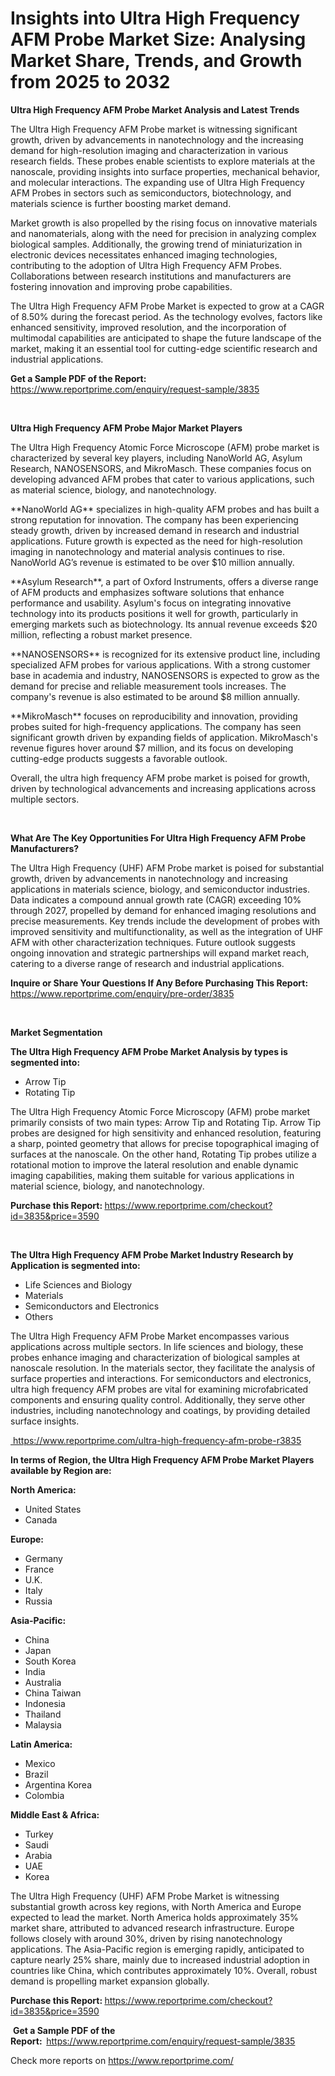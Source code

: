 <p><h1>Insights into Ultra High Frequency AFM Probe Market Size: Analysing Market Share, Trends, and Growth from 2025 to 2032</h1></p><p><strong>Ultra High Frequency AFM Probe Market Analysis and Latest Trends</strong></p>
<p><p>The Ultra High Frequency AFM Probe market is witnessing significant growth, driven by advancements in nanotechnology and the increasing demand for high-resolution imaging and characterization in various research fields. These probes enable scientists to explore materials at the nanoscale, providing insights into surface properties, mechanical behavior, and molecular interactions. The expanding use of Ultra High Frequency AFM Probes in sectors such as semiconductors, biotechnology, and materials science is further boosting market demand.</p><p>Market growth is also propelled by the rising focus on innovative materials and nanomaterials, along with the need for precision in analyzing complex biological samples. Additionally, the growing trend of miniaturization in electronic devices necessitates enhanced imaging technologies, contributing to the adoption of Ultra High Frequency AFM Probes. Collaborations between research institutions and manufacturers are fostering innovation and improving probe capabilities.</p><p>The Ultra High Frequency AFM Probe Market is expected to grow at a CAGR of 8.50% during the forecast period. As the technology evolves, factors like enhanced sensitivity, improved resolution, and the incorporation of multimodal capabilities are anticipated to shape the future landscape of the market, making it an essential tool for cutting-edge scientific research and industrial applications.</p></p>
<p><strong>Get a Sample PDF of the Report:&nbsp;</strong> <a href="https://www.reportprime.com/enquiry/request-sample/3835?utm_campaign=3357&utm_medium=2&utm_source=Github&utm_content=ia&utm_term=18032025&utm_id=ultra-high-frequency-afm-probe">https://www.reportprime.com/enquiry/request-sample/3835</a></p>
<p>&nbsp;</p>
<p><strong>Ultra High Frequency AFM Probe Major Market Players</strong></p>
<p><p>The Ultra High Frequency Atomic Force Microscope (AFM) probe market is characterized by several key players, including NanoWorld AG, Asylum Research, NANOSENSORS, and MikroMasch. These companies focus on developing advanced AFM probes that cater to various applications, such as material science, biology, and nanotechnology.</p><p>**NanoWorld AG** specializes in high-quality AFM probes and has built a strong reputation for innovation. The company has been experiencing steady growth, driven by increased demand in research and industrial applications. Future growth is expected as the need for high-resolution imaging in nanotechnology and material analysis continues to rise. NanoWorld AG’s revenue is estimated to be over $10 million annually.</p><p>**Asylum Research**, a part of Oxford Instruments, offers a diverse range of AFM products and emphasizes software solutions that enhance performance and usability. Asylum's focus on integrating innovative technology into its products positions it well for growth, particularly in emerging markets such as biotechnology. Its annual revenue exceeds $20 million, reflecting a robust market presence.</p><p>**NANOSENSORS** is recognized for its extensive product line, including specialized AFM probes for various applications. With a strong customer base in academia and industry, NANOSENSORS is expected to grow as the demand for precise and reliable measurement tools increases. The company's revenue is also estimated to be around $8 million annually.</p><p>**MikroMasch** focuses on reproducibility and innovation, providing probes suited for high-frequency applications. The company has seen significant growth driven by expanding fields of application. MikroMasch's revenue figures hover around $7 million, and its focus on developing cutting-edge products suggests a favorable outlook.</p><p>Overall, the ultra high frequency AFM probe market is poised for growth, driven by technological advancements and increasing applications across multiple sectors.</p></p>
<p>&nbsp;</p>
<p><strong>What Are The Key Opportunities For Ultra High Frequency AFM Probe Manufacturers?</strong></p>
<p><p>The Ultra High Frequency (UHF) AFM Probe market is poised for substantial growth, driven by advancements in nanotechnology and increasing applications in materials science, biology, and semiconductor industries. Data indicates a compound annual growth rate (CAGR) exceeding 10% through 2027, propelled by demand for enhanced imaging resolutions and precise measurements. Key trends include the development of probes with improved sensitivity and multifunctionality, as well as the integration of UHF AFM with other characterization techniques. Future outlook suggests ongoing innovation and strategic partnerships will expand market reach, catering to a diverse range of research and industrial applications.</p></p>
<p><strong>Inquire or Share Your Questions If Any Before Purchasing This Report:</strong> <a href="https://www.reportprime.com/enquiry/pre-order/3835?utm_campaign=3357&utm_medium=2&utm_source=Github&utm_content=ia&utm_term=18032025&utm_id=ultra-high-frequency-afm-probe">https://www.reportprime.com/enquiry/pre-order/3835</a></p>
<p>&nbsp;</p>
<p><strong>Market Segmentation</strong></p>
<p><strong>The Ultra High Frequency AFM Probe Market Analysis by types is segmented into:</strong></p>
<p><ul><li>Arrow Tip</li><li>Rotating Tip</li></ul></p>
<p><p>The Ultra High Frequency Atomic Force Microscopy (AFM) probe market primarily consists of two main types: Arrow Tip and Rotating Tip. Arrow Tip probes are designed for high sensitivity and enhanced resolution, featuring a sharp, pointed geometry that allows for precise topographical imaging of surfaces at the nanoscale. On the other hand, Rotating Tip probes utilize a rotational motion to improve the lateral resolution and enable dynamic imaging capabilities, making them suitable for various applications in material science, biology, and nanotechnology.</p></p>
<p><strong>Purchase this Report:&nbsp;</strong><a href="https://www.reportprime.com/checkout?id=3835&price=3590&utm_campaign=3357&utm_medium=2&utm_source=Github&utm_content=ia&utm_term=18032025&utm_id=ultra-high-frequency-afm-probe">https://www.reportprime.com/checkout?id=3835&price=3590</a></p>
<p>&nbsp;</p>
<p><strong>The Ultra High Frequency AFM Probe Market Industry Research by Application is segmented into:</strong></p>
<p><ul><li>Life Sciences and Biology</li><li>Materials</li><li>Semiconductors and Electronics</li><li>Others</li></ul></p>
<p><p>The Ultra High Frequency AFM Probe Market encompasses various applications across multiple sectors. In life sciences and biology, these probes enhance imaging and characterization of biological samples at nanoscale resolution. In the materials sector, they facilitate the analysis of surface properties and interactions. For semiconductors and electronics, ultra high frequency AFM probes are vital for examining microfabricated components and ensuring quality control. Additionally, they serve other industries, including nanotechnology and coatings, by providing detailed surface insights.</p></p>
<p><a href="https://www.reportprime.com/ultra-high-frequency-afm-probe-r3835?utm_campaign=3357&utm_medium=2&utm_source=Github&utm_content=ia&utm_term=18032025&utm_id=ultra-high-frequency-afm-probe">&nbsp;https://www.reportprime.com/ultra-high-frequency-afm-probe-r3835</a></p>
<p><strong>In terms of Region, the Ultra High Frequency AFM Probe Market Players available by Region are:</strong></p>
<p>
    <p> <strong> North America: </strong>
        <ul>
            <li>United States</li>
            <li>Canada</li>
        </ul>
        </p> 
    <p> <strong> Europe: </strong>
        <ul>
            <li>Germany</li>
            <li>France</li>
            <li>U.K.</li>
            <li>Italy</li>
            <li>Russia</li>
        </ul>
        </p> 
    <p> <strong> Asia-Pacific: </strong>
        <ul>
            <li>China</li>
            <li>Japan</li>
            <li>South Korea</li>
            <li>India</li>
            <li>Australia</li>
            <li>China Taiwan</li>
            <li>Indonesia</li>
            <li>Thailand</li>
            <li>Malaysia</li>
        </ul>
        </p> 
    <p> <strong> Latin America: </strong>
        <ul>
            <li>Mexico</li>
            <li>Brazil</li>
            <li>Argentina Korea</li>
            <li>Colombia</li>
        </ul>
        </p> 
    <p> <strong> Middle East & Africa: </strong>
        <ul>
            <li>Turkey</li>
            <li>Saudi</li>
            <li>Arabia</li>
            <li>UAE</li>
            <li>Korea</li>
        </ul>
    </p>
    </p>
<p><p>The Ultra High Frequency (UHF) AFM Probe Market is witnessing substantial growth across key regions, with North America and Europe expected to lead the market. North America holds approximately 35% market share, attributed to advanced research infrastructure. Europe follows closely with around 30%, driven by rising nanotechnology applications. The Asia-Pacific region is emerging rapidly, anticipated to capture nearly 25% share, mainly due to increased industrial adoption in countries like China, which contributes approximately 10%. Overall, robust demand is propelling market expansion globally.</p></p>
<p><strong>Purchase this Report: </strong><a href="https://www.reportprime.com/checkout?id=3835&price=3590&utm_campaign=3357&utm_medium=2&utm_source=Github&utm_content=ia&utm_term=18032025&utm_id=ultra-high-frequency-afm-probe">https://www.reportprime.com/checkout?id=3835&price=3590</a></p>
<p>&nbsp;<strong>Get a Sample PDF of the Report:&nbsp;&nbsp;</strong><a href="https://www.reportprime.com/enquiry/request-sample/3835?utm_campaign=3357&utm_medium=2&utm_source=Github&utm_content=ia&utm_term=18032025&utm_id=ultra-high-frequency-afm-probe">https://www.reportprime.com/enquiry/request-sample/3835</a></p>
<p><strong></strong></p>
<p>Check more reports on <a href="https://www.reportprime.com/?utm_campaign=3357&utm_medium=2&utm_source=Github&utm_content=ia&utm_term=18032025&utm_id=ultra-high-frequency-afm-probe">https://www.reportprime.com/</a></p>